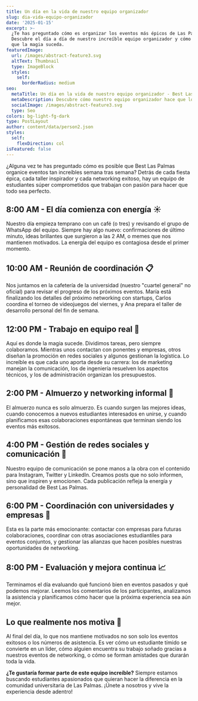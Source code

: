 ```yaml
---
title: Un día en la vida de nuestro equipo organizador
slug: dia-vida-equipo-organizador
date: '2025-01-15'
excerpt: >-
  ¿Te has preguntado cómo es organizar los eventos más épicos de Las Palmas?
  Descubre el día a día de nuestro increíble equipo organizador y cómo hacemos
  que la magia suceda.
featuredImage:
  url: /images/abstract-feature3.svg
  altText: Thumbnail
  type: ImageBlock
  styles:
    self:
      borderRadius: medium
seo:
  metaTitle: Un día en la vida de nuestro equipo organizador - Best Las Palmas
  metaDescription: Descubre cómo nuestro equipo organizador hace que los eventos más épicos de Las Palmas sean posibles.
  socialImage: /images/abstract-feature3.svg
  type: Seo
colors: bg-light-fg-dark
type: PostLayout
author: content/data/person2.json
styles:
  self:
    flexDirection: col
isFeatured: false
---
```


¿Alguna vez te has preguntado cómo es posible que Best Las Palmas organice eventos tan increíbles semana tras semana? Detrás de cada fiesta épica, cada taller inspirador y cada networking exitoso, hay un equipo de estudiantes súper comprometidos que trabajan con pasión para hacer que todo sea perfecto.

## 8:00 AM - El día comienza con energía ☀️

Nuestro día empieza temprano con un café (o tres) y revisando el grupo de WhatsApp del equipo. Siempre hay algo nuevo: confirmaciones de último minuto, ideas brillantes que surgieron a las 2 AM, o memes que nos mantienen motivados. La energía del equipo es contagiosa desde el primer momento.

## 10:00 AM - Reunión de coordinación 📋

Nos juntamos en la cafetería de la universidad (nuestro "cuartel general" no oficial) para revisar el progreso de los próximos eventos. María está finalizando los detalles del próximo networking con startups, Carlos coordina el torneo de videojuegos del viernes, y Ana prepara el taller de desarrollo personal del fin de semana.

## 12:00 PM - Trabajo en equipo real 🤝

Aquí es donde la magia sucede. Dividimos tareas, pero siempre colaboramos. Mientras unos contactan con ponentes y empresas, otros diseñan la promoción en redes sociales y algunos gestionan la logística. Lo increíble es que cada uno aporta desde su carrera: los de marketing manejan la comunicación, los de ingeniería resuelven los aspectos técnicos, y los de administración organizan los presupuestos.

## 2:00 PM - Almuerzo y networking informal 🍕

El almuerzo nunca es solo almuerzo. Es cuando surgen las mejores ideas, cuando conocemos a nuevos estudiantes interesados en unirse, y cuando planificamos esas colaboraciones espontáneas que terminan siendo los eventos más exitosos.

## 4:00 PM - Gestión de redes sociales y comunicación 📱

Nuestro equipo de comunicación se pone manos a la obra con el contenido para Instagram, Twitter y LinkedIn. Creamos posts que no solo informen, sino que inspiren y emocionen. Cada publicación refleja la energía y personalidad de Best Las Palmas.

## 6:00 PM - Coordinación con universidades y empresas 🏢

Esta es la parte más emocionante: contactar con empresas para futuras colaboraciones, coordinar con otras asociaciones estudiantiles para eventos conjuntos, y gestionar las alianzas que hacen posibles nuestras oportunidades de networking.

## 8:00 PM - Evaluación y mejora continua 📈

Terminamos el día evaluando qué funcionó bien en eventos pasados y qué podemos mejorar. Leemos los comentarios de los participantes, analizamos la asistencia y planificamos cómo hacer que la próxima experiencia sea aún mejor.

## Lo que realmente nos motiva 💪

Al final del día, lo que nos mantiene motivados no son solo los eventos exitosos o los números de asistencia. Es ver cómo un estudiante tímido se convierte en un líder, cómo alguien encuentra su trabajo soñado gracias a nuestros eventos de networking, o cómo se forman amistades que durarán toda la vida.

**¿Te gustaría formar parte de este equipo increíble?** Siempre estamos buscando estudiantes apasionados que quieran hacer la diferencia en la comunidad universitaria de Las Palmas. ¡Únete a nosotros y vive la experiencia desde adentro!
